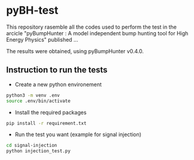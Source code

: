 # pyBH-test

This repository rasemble all the codes used to perform the test in the arcicle "pyBumpHunter : A model independent bump hunting tool for High Energy Physics" published ...

The results were obtained, using pyBumpHunter v0.4.0.

## Instruction to run the tests

* Create a new python environement
```bash
python3 -m venv .env
source .env/bin/activate
```

* Install the required packages
```bash
pip install -r requirement.txt
```

* Run the test you want (example for signal injection)
```bash
cd signal-injection
python injection_test.py
```

